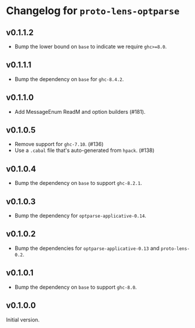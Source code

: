 # Changelog for `proto-lens-optparse`

## v0.1.1.2
- Bump the lower bound on `base` to indicate we require `ghc>=8.0`.

## v0.1.1.1
- Bump the dependency on `base` for `ghc-8.4.2`.

## v0.1.1.0
- Add MessageEnum ReadM and option builders (#181).

## v0.1.0.5
- Remove support for `ghc-7.10`. (#136)
- Use a `.cabal` file that's auto-generated from `hpack`. (#138)

## v0.1.0.4
- Bump the dependency on `base` to support `ghc-8.2.1`.

## v0.1.0.3
- Bump the dependency for `optparse-applicative-0.14`.

## v0.1.0.2
- Bump the dependencies for `optparse-applicative-0.13` and
  `proto-lens-0.2`.

## v0.1.0.1
- Bump the dependency on `base` to support `ghc-8.0`.


## v0.1.0.0
Initial version.
